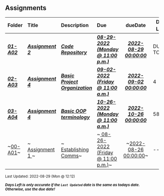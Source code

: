 ## Assignments

| Folder | Title | Description | Due | dueDate | Days Left<sup>*</sup> |
|:------|:------|:------|:------|:-----:|-----|
| ***<a href="https://github.com/rugbyprof/2143-Object-Oriented-Programming/tree/master/Assignments/01-A02">01-A02</a>*** | ***<a href="https://github.com/rugbyprof/2143-Object-Oriented-Programming/tree/master/Assignments/01-A02"> Assignment 2 </a>*** | ***<a href="https://github.com/rugbyprof/2143-Object-Oriented-Programming/tree/master/Assignments/01-A02"> Code Repository</a>*** | ***<a href="https://github.com/rugbyprof/2143-Object-Oriented-Programming/tree/master/Assignments/01-A02"> 08-29-2022 (Monday @ 11:00 p.m.)</a>*** | ***<a href="https://github.com/rugbyprof/2143-Object-Oriented-Programming/tree/master/Assignments/01-A02">2022-08-29 00:00:00</a>*** | DUE TODAY! |
| ***<a href="https://github.com/rugbyprof/2143-Object-Oriented-Programming/tree/master/Assignments/02-A03">02-A03</a>*** | ***<a href="https://github.com/rugbyprof/2143-Object-Oriented-Programming/tree/master/Assignments/02-A03"> Assignment 4 </a>*** | ***<a href="https://github.com/rugbyprof/2143-Object-Oriented-Programming/tree/master/Assignments/02-A03"> Basic Project Organization</a>*** | ***<a href="https://github.com/rugbyprof/2143-Object-Oriented-Programming/tree/master/Assignments/02-A03"> 09-02-2022 (Friday @ 11:00 a.m.)</a>*** | ***<a href="https://github.com/rugbyprof/2143-Object-Oriented-Programming/tree/master/Assignments/02-A03">2022-09-02 00:00:00</a>*** | 4 |
| ***<a href="https://github.com/rugbyprof/2143-Object-Oriented-Programming/tree/master/Assignments/03-A04">03-A04</a>*** | ***<a href="https://github.com/rugbyprof/2143-Object-Oriented-Programming/tree/master/Assignments/03-A04"> Assignment 4 </a>*** | ***<a href="https://github.com/rugbyprof/2143-Object-Oriented-Programming/tree/master/Assignments/03-A04"> Basic OOP terminology</a>*** | ***<a href="https://github.com/rugbyprof/2143-Object-Oriented-Programming/tree/master/Assignments/03-A04"> 10-26-2022 (Monday @ 11:00 a.m.)</a>*** | ***<a href="https://github.com/rugbyprof/2143-Object-Oriented-Programming/tree/master/Assignments/03-A04">2022-10-26 00:00:00</a>*** | 58 |
| ~<a href="https://github.com/rugbyprof/2143-Object-Oriented-Programming/tree/master/Assignments/00-A01">00-A01</a>~ | ~<a href="https://github.com/rugbyprof/2143-Object-Oriented-Programming/tree/master/Assignments/00-A01"> Assignment 1 </a>~ | ~<a href="https://github.com/rugbyprof/2143-Object-Oriented-Programming/tree/master/Assignments/00-A01"> Establishing Comms</a>~ | ~<a href="https://github.com/rugbyprof/2143-Object-Oriented-Programming/tree/master/Assignments/00-A01"> 08-26-2022 (Friday @ 11:00 p.m.)</a>~ | ~<a href="https://github.com/rugbyprof/2143-Object-Oriented-Programming/tree/master/Assignments/00-A01">2022-08-26 00:00:00</a>~ | ---- |

<sup>Last Updated: 2022-08-29 (Mon @ 12:12)</sup> 

<sup>***Days Left is only accurate if the `Last Updated` date is the same as todays date. Otherwise, use the due date!***</sup> 